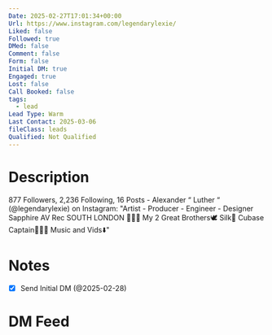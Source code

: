 ```yaml
---
Date: 2025-02-27T17:01:34+00:00
Url: https://www.instagram.com/legendarylexie/
Liked: false
Followed: true
DMed: false
Comment: false
Form: false
Initial DM: true
Engaged: true
Lost: false
Call Booked: false
tags:
  - lead
Lead Type: Warm
Last Contact: 2025-03-06
fileClass: leads
Qualified: Not Qualified
---
```

# Description
877 Followers, 2,236 Following, 16 Posts - Alexander “ Luther “ (@legendarylexie) on Instagram: "Artist - Producer - Engineer - Designer
Sapphire AV Rec
SOUTH LONDON 🏴🇬🇧 My 2 Great Brothers🕊️
Silk🪻
Cubase Captain🧑🏾‍✈️
Music and Vids⬇️"
# Notes
- [x] Send Initial DM (@2025-02-28)
# DM Feed